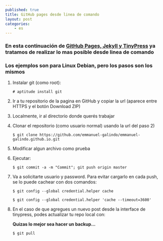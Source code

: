 ```yaml
---
published: true
title: GitHub pages desde linea de comando
layout: post
categories:
    - es
---
```

### En esta continuación de [GitHub Pages, Jekyll y TinyPress][1] ya tratamos de realizar lo mas posible desde linea de comando

### Los ejemplos son para Linux Debian, pero los pasos son los mismos ###


1. Instalar git (como root): 

    `# aptitude install git`

2. Ir a tu repositorio de la pagina en GitHub y copiar la url (aparece entre HTTPS y el botón Download ZIP)
3. Localmente, ir al directorio donde querés trabajar
4. Clonar el repositorio (como usuario normal) usando la url del paso 2) 

    `$ git clone https://github.com/emmanuel-galindo/emmanuel-galindo.github.io.git`

5. Modificar algun archivo como prueba
6. Ejecutar: 
    
    `$ git commit -a -m "Commit"; git push origin master`

7. Va a solicitarte usuario y password. Para evitar cargarlo en cada push, se lo puede cachear con dos comandos:

    `$ git config --global credential.helper cache`

    `$ git config --global credential.helper 'cache --timeout=3600'`


8. En el caso de que agregues un nuevo post desde la interface de tinypress, podes actualizar tu repo local con:

    **Quizas lo mejor sea hacer un backup...**

    `$ git pull`

[1]: http://emmanuel-galindo.github.io/2016/04/15/github-pages-jekyll-y-tinypress.html

